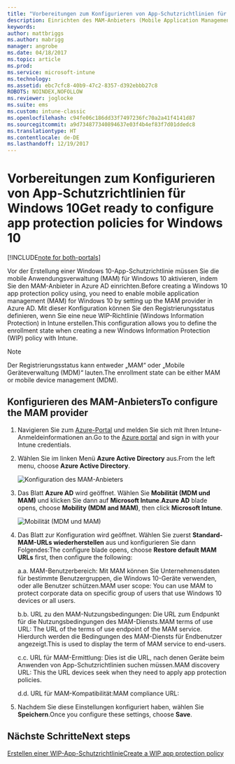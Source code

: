 ```yaml
---
title: "Vorbereitungen zum Konfigurieren von App-Schutzrichtlinien für Windows 10"
description: Einrichten des MAM-Anbieters (Mobile Application Management) in Azure AD
keywords: 
author: mattbriggs
ms.author: mabrigg
manager: angrobe
ms.date: 04/18/2017
ms.topic: article
ms.prod: 
ms.service: microsoft-intune
ms.technology: 
ms.assetid: ebc7cfc8-40b9-47c2-8357-d392ebbb27c8
ROBOTS: NOINDEX,NOFOLLOW
ms.reviewer: joglocke
ms.suite: ems
ms.custom: intune-classic
ms.openlocfilehash: c94fe06c186dd33f7497236fc70a2a41f4141d87
ms.sourcegitcommit: a9d734877340894637e03f4b4ef83f7d01ddedc8
ms.translationtype: HT
ms.contentlocale: de-DE
ms.lasthandoff: 12/19/2017
---
```

# <a name="get-ready-to-configure-app-protection-policies-for-windows-10"></a><span data-ttu-id="a840f-103">Vorbereitungen zum Konfigurieren von App-Schutzrichtlinien für Windows 10</span><span class="sxs-lookup"><span data-stu-id="a840f-103">Get ready to configure app protection policies for Windows 10</span></span>

[!INCLUDE[note for both-portals](../includes/note-for-both-portals.md)]

<span data-ttu-id="a840f-104">Vor der Erstellung einer Windows 10-App-Schutzrichtlinie müssen Sie die mobile Anwendungsverwaltung (MAM) für Windows 10 aktivieren, indem Sie den MAM-Anbieter in Azure AD einrichten.</span><span class="sxs-lookup"><span data-stu-id="a840f-104">Before creating a Windows 10 app protection policy using, you need to enable mobile application management (MAM) for Windows 10 by setting up the MAM provider in Azure AD.</span></span> <span data-ttu-id="a840f-105">Mit dieser Konfiguration können Sie den Registrierungsstatus definieren, wenn Sie eine neue WIP-Richtlinie (Windows Information Protection) in Intune erstellen.</span><span class="sxs-lookup"><span data-stu-id="a840f-105">This configuration allows you to define the enrollment state when creating a new Windows Information Protection (WIP) policy with Intune.</span></span>

> [!NOTE]
> <span data-ttu-id="a840f-106">Der Registrierungsstatus kann entweder „MAM“ oder „Mobile Geräteverwaltung (MDM)“ lauten.</span><span class="sxs-lookup"><span data-stu-id="a840f-106">The enrollment state can be either MAM or mobile device management (MDM).</span></span>

## <a name="to-configure-the-mam-provider"></a><span data-ttu-id="a840f-107">Konfigurieren des MAM-Anbieters</span><span class="sxs-lookup"><span data-stu-id="a840f-107">To configure the MAM provider</span></span>

1.  <span data-ttu-id="a840f-108">Navigieren Sie zum [Azure-Portal](https://portal.azure.com/) und melden Sie sich mit Ihren Intune-Anmeldeinformationen an.</span><span class="sxs-lookup"><span data-stu-id="a840f-108">Go to the [Azure portal](https://portal.azure.com/) and sign in with your Intune credentials.</span></span>

2.  <span data-ttu-id="a840f-109">Wählen Sie im linken Menü **Azure Active Directory** aus.</span><span class="sxs-lookup"><span data-stu-id="a840f-109">From the left menu, choose **Azure Active Directory**.</span></span>

    ![Konfiguration des MAM-Anbieters](../media/AppManagement/mam-provider-sc-1.png)

3.  <span data-ttu-id="a840f-111">Das Blatt **Azure AD** wird geöffnet. Wählen Sie **Mobilität (MDM und MAM)** und klicken Sie dann auf **Microsoft Intune**.</span><span class="sxs-lookup"><span data-stu-id="a840f-111">**Azure AD** blade opens, choose **Mobility (MDM and MAM)**, then click **Microsoft Intune**.</span></span>

    ![Mobilität (MDM und MAM)](../media/AppManagement/mam-provider-sc-2.png)

4.  <span data-ttu-id="a840f-113">Das Blatt zur Konfiguration wird geöffnet. Wählen Sie zuerst **Standard-MAM-URLs wiederherstellen** aus und konfigurieren Sie dann Folgendes:</span><span class="sxs-lookup"><span data-stu-id="a840f-113">The configure blade opens, choose **Restore default MAM URLs** first, then configure the following:</span></span>

    <span data-ttu-id="a840f-114">a.</span><span class="sxs-lookup"><span data-stu-id="a840f-114">a.</span></span>  <span data-ttu-id="a840f-115">MAM-Benutzerbereich: Mit MAM können Sie Unternehmensdaten für bestimmte Benutzergruppen, die Windows 10-Geräte verwenden, oder alle Benutzer schützen.</span><span class="sxs-lookup"><span data-stu-id="a840f-115">MAM user scope: You can use MAM to protect corporate data on specific group of users that use Windows 10 devices or all users.</span></span>

    <span data-ttu-id="a840f-116">b.</span><span class="sxs-lookup"><span data-stu-id="a840f-116">b.</span></span>  <span data-ttu-id="a840f-117">URL zu den MAM-Nutzungsbedingungen: Die URL zum Endpunkt für die Nutzungsbedingungen des MAM-Diensts.</span><span class="sxs-lookup"><span data-stu-id="a840f-117">MAM terms of use URL: The URL of the terms of use endpoint of the MAM service.</span></span> <span data-ttu-id="a840f-118">Hierdurch werden die Bedingungen des MAM-Diensts für Endbenutzer angezeigt.</span><span class="sxs-lookup"><span data-stu-id="a840f-118">This is used to display the term of MAM service to end-users.</span></span>

    <span data-ttu-id="a840f-119">c.</span><span class="sxs-lookup"><span data-stu-id="a840f-119">c.</span></span>  <span data-ttu-id="a840f-120">URL für MAM-Ermittlung: Dies ist die URL, nach denen Geräte beim Anwenden von App-Schutzrichtlinien suchen müssen.</span><span class="sxs-lookup"><span data-stu-id="a840f-120">MAM discovery URL: This the URL devices seek when they need to apply app protection policies.</span></span>

    <span data-ttu-id="a840f-121">d.</span><span class="sxs-lookup"><span data-stu-id="a840f-121">d.</span></span>  <span data-ttu-id="a840f-122">URL für MAM-Kompatibilität:</span><span class="sxs-lookup"><span data-stu-id="a840f-122">MAM compliance URL:</span></span>

5.  <span data-ttu-id="a840f-123">Nachdem Sie diese Einstellungen konfiguriert haben, wählen Sie **Speichern**.</span><span class="sxs-lookup"><span data-stu-id="a840f-123">Once you configure these settings, choose **Save**.</span></span>

## <a name="next-steps"></a><span data-ttu-id="a840f-124">Nächste Schritte</span><span class="sxs-lookup"><span data-stu-id="a840f-124">Next steps</span></span>

[<span data-ttu-id="a840f-125">Erstellen einer WIP-App-Schutzrichtlinie</span><span class="sxs-lookup"><span data-stu-id="a840f-125">Create a WIP app protection policy</span></span>](/intune-classic/deploy-use/create-windows-information-protection-policy-with-intune)
